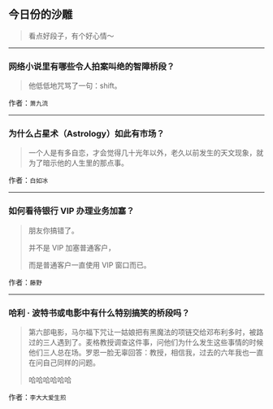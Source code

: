 ## 今日份的沙雕

> 看点好段子，有个好心情～


 
---

### 网络小说里有哪些令人拍案叫绝的智障桥段？

> 他低低地咒骂了一句：shift。


作者：`萧九流`

---

### 为什么占星术（Astrology）如此有市场？

> 一个人是有多自恋，才会觉得几十光年以外，老久以前发生的天文现象，就为了暗示他的人生里的那点事。


作者：`白如冰`

---

### 如何看待银行 VIP 办理业务加塞？

> 朋友你搞错了。
> 
> 并不是 VIP 加塞普通客户，
> 
> 而是普通客户一直使用 VIP 窗口而已。


作者：`藤野`

---

### 哈利 · 波特书或电影中有什么特别搞笑的桥段吗？

> 第六部电影，马尔福下咒让一姑娘把有黑魔法的项链交给邓布利多时，被路过的三人遇到了。麦格教授调查这件事，问他们为什么发生这些事情的时候他们三人总在场。罗恩一脸无辜回答：教授，相信我，过去的六年我也一直在问自己同样的问题。
> 
> 哈哈哈哈哈哈


作者：`李大大爱生煎`